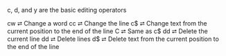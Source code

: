 c, d, and y are the basic editing operators

cw       ⮂  Change a word
cc       ⮂  Change the line
c$       ⮂  Change text from the current position to the end of the line 
C        ⮂  Same as c$
dd       ⮂  Delete the current line
<num>dd  ⮂  Delete <num> lines
d$       ⮂  Delete text from the current position to the end of the line 
